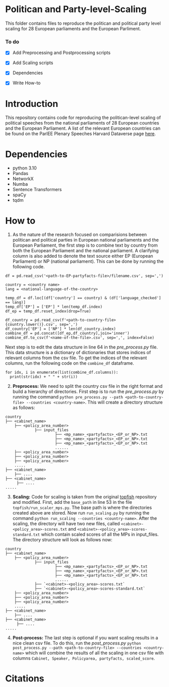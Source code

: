 # Politican and Party-level-Scaling
This folder contains files to reproduce the politican and political party level scaling for 28 European parliaments and the European Parliment.

### To do
- [X] Add Preprocessing and Postprocessing scripts
  
- [X] Add Scaling scripts

- [X] Dependencies
      
- [X] Write How-to

# Introduction

This repository contains code for reproducing the politican-level scaling of political speeches from the national parliaments of 28 European countries and the European Parliament. A list of the relevant European countries can be found on the ParlEE Plenary Speeches Harvard Dataverse page [here](https://dataverse.harvard.edu/dataverse/ParlEE). 

# Dependencies
 + python 3.10
 + Pandas
 + NetworkX
 + Numba
 + Sentence Transformers
 + spaCy
 + tqdm


# How to
1. As the nature of the research focused on comparisions between politican and political parties in European national parliaments and the European Parliament, the first step is to combine text by country from both the European Parliament and the national parliament. A clarifying column is also added to denote the text source either EP (European Parliament) or NP (national parliament). This can be done by running the following code.

```
df = pd.read_csv('<path-to-EP-partyfacts-file>/filename.csv', sep=',')

country = <country name>
lang = <national-language-of-the-country>

temp_df = df.loc[(df['country'] == country) & (df['language_checked'] == lang)]
temp_df['EP'] = ['EP'] * len(temp_df.index)
df_ep = temp_df.reset_index(drop=True)

df_country = pd.read_csv(f'<path-to-country-file>{country.lower()}.csv', sep=',')
df_country['EP'] = ['NP'] * len(df_country.index)
combine_df = pd.concat([df_ep,df_country],join='inner')
combine_df.to_csv(f'<name-of-the-file>.csv', sep=',', index=False)
```
Next step is to edit the data structure in line 64 in the *pre_process.py* file. This data structure is a dictionary of dictionaries that stores indices of relevant columns from the csv file. To get the indices of the relevant columns, run the following code on the `combine_df` dataframe.

```
for idx, i in enumerate(list(combine_df.columns)):
  print(str(idx) + " " + str(i))
```
2. **Preprocess:** We need to split the country csv file in the right format and build a hierarchy of directories. First step is to run the *pre_process.py* by running the command `python pre_process.py --path <path-to-country-file> --countries <country-name>`.
This will create a directory structure as follows:
```
country
├── <cabinet_name>
    ├── <policy_area_number>
             ├── input_files
                      ├── <mp_name>_<partyfacts>_<EP_or_NP>.txt
                      ├── <mp_name>_<partyfacts>_<EP_or_NP>.txt
                      ├── <mp_name>_<partyfacts>_<EP_or_NP>.txt
                      ......
    ├── <policy_area_number>
    ├── <policy_area_number>
    ├── <policy_area_number>
    .....
├── <cabinet_name>
    ├── ....
├── <cabinet_name>
     ├── ....
.....
```
3.  **Scaling:** Code for scaling is taken from the original [topfish](https://github.com/codogogo/topfish) repository and modified. First, add the `base_path` in line 53 in the file `topfish/run_scaler_mps.py`. The base path is where the directories created above are stored. Now run `run_scaling.py` by running the command `python run_scaling --countries <country-name>`. After the scaling, the directory will have two new files, called `<cabinet>-<policy_area>-scores.txt` and `<cabinet>-<policy_area>-scores-standard.txt` which contain scaled scores of all the MPs in input_files. The directory structure will look as follows now:
```
country
├── <cabinet_name>
    ├── <policy_area_number>
             ├── input_files
                      ├── <mp_name>_<partyfacts>_<EP_or_NP>.txt
                      ├── <mp_name>_<partyfacts>_<EP_or_NP>.txt
                      ├── <mp_name>_<partyfacts>_<EP_or_NP>.txt
                      ......
             ├── `<cabinet>-<policy_area>-scores.txt`
             ├── `<cabinet>-<policy_area>-scores-standard.txt`
    ├── <policy_area_number>
    ├── <policy_area_number>
    ├── <policy_area_number>
    .....
├── <cabinet_name>
    ├── ....
├── <cabinet_name>
     ├── ....
.....
```

4. **Post-process:** The last step is optional if you want scaling results in a nice clean csv file. To do this, run the *post_process.py* `python post_process.py --path <path-to-country-file> --countries <country-name>` which will combine the results of all the scaling in one csv file with columns `Cabinet, Speaker, Policyarea, partyfacts, scaled_score`.


# Citations

  


